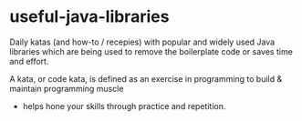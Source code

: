 # useful-java-libraries

Daily katas (and how-to / recepies) with popular and widely used Java libraries which are being used to remove the boilerplate code or saves time and
effort.


A kata, or code kata, is defined as an exercise in programming to build & maintain programming muscle 
  - helps hone your skills through practice and repetition.

